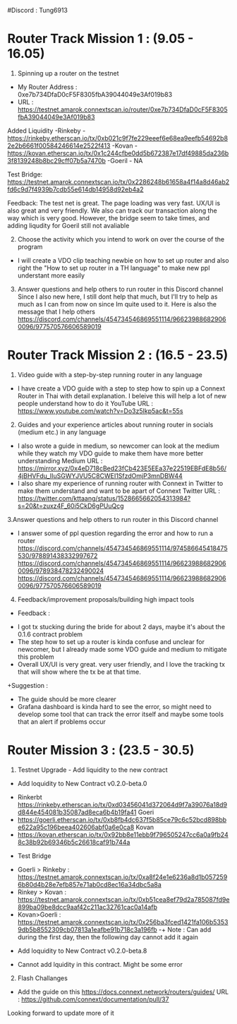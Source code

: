 #Discord : Tung6913
# Router Track Mission 1 : (9.05 - 16.05)

1. Spinning up a router on the testnet
- My Router Address : 0xe7b734DfaD0cF5F8305fbA39044049e3Af019b83
- URL : https://testnet.amarok.connextscan.io/router/0xe7b734DfaD0cF5F8305fbA39044049e3Af019b83

Added Liquidity 
-Rinkeby - https://rinkeby.etherscan.io/tx/0xb021c9f7fe229eeef6e68ea9eefb54692b82e2b6661f00584246614e2522f413
-Kovan -  https://kovan.etherscan.io/tx/0x1c244cfbe0dd5b672387e17df49885da236b3f8139248b8bc29cff07b5a7470b
-Goeril - NA

Test Bridge: https://testnet.amarok.connextscan.io/tx/0x2286248b61658a4f14a8d46ab2fd6c9d7f4939b7cdb55e614db14958d92eb4a2

Feedback: The test net is great. The page loading was very fast. UX/UI is also great and very friendly. We also can track our transaction along the way which is very good. However, the bridge seem to take times, and adding liqudity for Goeril still not avaliable


2. Choose the activity which you intend to work on over the course of the program
-  I will create a VDO clip teaching newbie on how to set up router and also right the "How to set up router in a TH language" to make new ppl understant more easily

3. Answer questions and help others to run router in this Discord channel Since I also new here, I still dont help that much, but I'll try to help as much as I can from now on since Im quite used to it. 
Here is also the message that I help others https://discord.com/channels/454734546869551114/966239886829060096/977570576606589019

# Router Track Mission 2 : (16.5 - 23.5)

1. Video guide with a step-by-step running router in any language
- I have create a VDO guide with a step to step how to spin up a Connext Router in Thai with detail explanation. I beleive this will help a lot of new people understand how to do it
YouTube URL : https://www.youtube.com/watch?v=Do3z5Ikp5ac&t=55s

2. Guides and your experience articles about running router in socials (medium etc.) in any language 
- I also wrote a guide in medium, so newcomer can look at the medium while they watch my VDO guide to make them have more better understanding
Medium URL : https://mirror.xyz/0x4eD718cBed23fCb423E5EEa37e22519EBFdE8b56/4jBHVFdu_IIuSGWYJVU5C8CWEI1SfzdOmjP3mnDBW44
- I also share my experience of running router with Connext in Twitter to make them understand and want to be apart of Connext
Twitter URL : https://twitter.com/kttaang/status/1528665662054313984?s=20&t=zuxz4F_60i5CkD6gPUuQcg

3.Answer questions and help others to run router in this Discord channel

- I answer some of ppl question regarding the error and how to run a router
https://discord.com/channels/454734546869551114/974586645418475530/978891438332997672
https://discord.com/channels/454734546869551114/966239886829060096/978938478232490024
https://discord.com/channels/454734546869551114/966239886829060096/977570576606589019

4. Feedback/improvement proposals/building high impact tools

+ Feedback : 

- I got tx stucking during the bride for about 2 days, maybe it's about the 0.1.6 contract problem
- The step how to set up a router is kinda confuse and unclear for newcomer, but I already made some VDO guide and medium to mitigate this problem
- Overall UX/UI is very great. very user friendly, and I love the tracking tx that will show where the tx be at that time.

+Suggestion : 
- The guide should be more clearer
- Grafana dashboard is kinda hard to see the error, so might need to develop some tool that can track the error itself and maybe some tools that an alert if problems occur


# Router Mission 3 : (23.5 - 30.5)
1. Testnet Upgrade - Add liquidity to the new contract 
- Add loquidity to New Contract v0.2.0-beta.0 
+ Rinkerbt
https://rinkeby.etherscan.io/tx/0xd03456041d372064d9f7a39076a18d9d844e454081b35087ad8eca6b4b19fa41
Goeri
+ https://goerli.etherscan.io/tx/0xb8fb4dc637f5b85ce79c6c52bcd898bbe622a95c196beea402606abf0a6e0ca8 
Kovan
+ https://kovan.etherscan.io/tx/0x92bb8e11ebb9f796505247cc6a0a9fb248c38b92b69346b5c26618caf91b744a 

- Test Bridge
+ Goerli > Rinkeby : https://testnet.amarok.connextscan.io/tx/0xa8f24e1e6236a8d1b0572596b80d4b28e7efb857e71ab0cd8ec16a34dbc5a8a
+ Rinkey > Kovan : https://testnet.amarok.connextscan.io/tx/0xb51cea8ef79d2a785087fd9e899ba09be8dcc9aaf42c211ac32761cac0a14afb
+ Kovan>Goerli : https://testnet.amarok.connextscan.io/tx/0x256ba3fced1421fa106b53539db5b8552309cb07813a1eafbe91b718c3a196fb
-+ Note : Can add during the first day, then the following day cannot add it again

- Add loquidity to New Contract v0.2.0-beta.8
+ Cannot add lquidity in this contract. Might be some error

2. Flash Challanges
- Add the guide on this https://docs.connext.network/routers/guides/
URL :  https://github.com/connext/documentation/pull/37

Looking forward to update more of it




